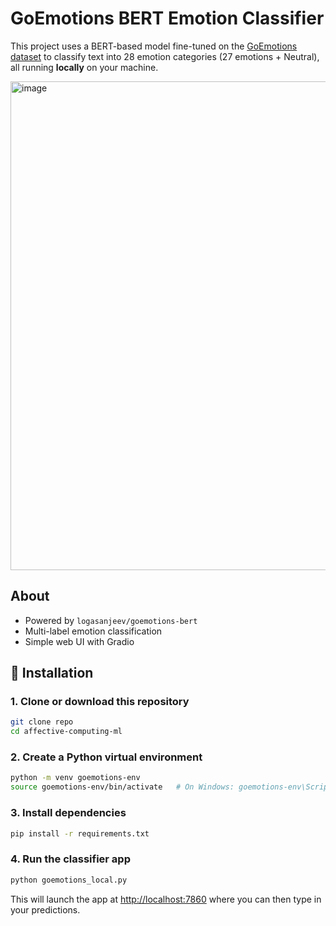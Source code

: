 # GoEmotions BERT Emotion Classifier

This project uses a BERT-based model fine-tuned on the [GoEmotions dataset](https://github.com/google-research/google-research/tree/master/goemotions) to classify text into 28 emotion categories (27 emotions + Neutral), all running **locally** on your machine.

<img width="782" alt="image" src="https://github.com/user-attachments/assets/0bbef5ab-854b-4672-86b8-411980620cd3" />


## About

- Powered by `logasanjeev/goemotions-bert`
- Multi-label emotion classification
- Simple web UI with Gradio

## 🔧 Installation

### 1. Clone or download this repository

```bash
git clone repo
cd affective-computing-ml
```

### 2. Create a Python virtual environment

```bash
python -m venv goemotions-env
source goemotions-env/bin/activate   # On Windows: goemotions-env\Scripts\activate
```

### 3. Install dependencies

```bash
pip install -r requirements.txt
```

### 4. Run the classifier app

```bash
python goemotions_local.py
```

This will launch the app at [http://localhost:7860](http://localhost:7860) where you can then type in your predictions.
